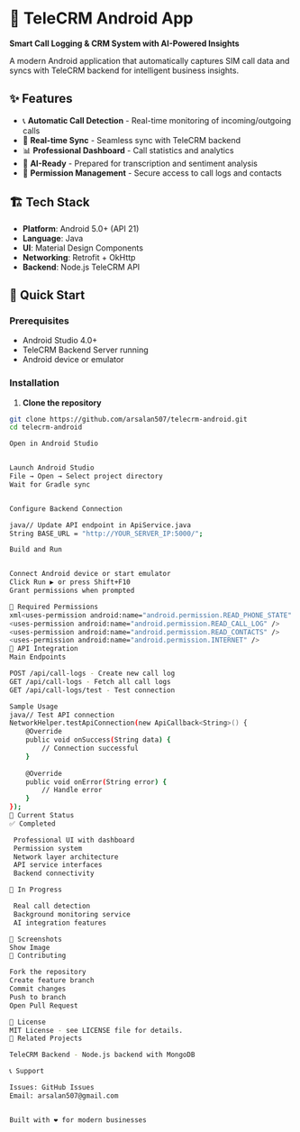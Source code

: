 # 📱 TeleCRM Android App

**Smart Call Logging & CRM System with AI-Powered Insights**

A modern Android application that automatically captures SIM call data and syncs with TeleCRM backend for intelligent business insights.

## ✨ Features

- 📞 **Automatic Call Detection** - Real-time monitoring of incoming/outgoing calls
- 🔄 **Real-time Sync** - Seamless sync with TeleCRM backend
- 📊 **Professional Dashboard** - Call statistics and analytics
- 🧠 **AI-Ready** - Prepared for transcription and sentiment analysis
- 🔐 **Permission Management** - Secure access to call logs and contacts

## 🏗 Tech Stack

- **Platform**: Android 5.0+ (API 21)
- **Language**: Java
- **UI**: Material Design Components
- **Networking**: Retrofit + OkHttp
- **Backend**: Node.js TeleCRM API

## 🚀 Quick Start

### Prerequisites
- Android Studio 4.0+
- TeleCRM Backend Server running
- Android device or emulator

### Installation

1. **Clone the repository**
```bash
git clone https://github.com/arsalan507/telecrm-android.git
cd telecrm-android

Open in Android Studio


Launch Android Studio
File → Open → Select project directory
Wait for Gradle sync


Configure Backend Connection

java// Update API endpoint in ApiService.java
String BASE_URL = "http://YOUR_SERVER_IP:5000/";

Build and Run


Connect Android device or start emulator
Click Run ▶ or press Shift+F10
Grant permissions when prompted

🔧 Required Permissions
xml<uses-permission android:name="android.permission.READ_PHONE_STATE" />
<uses-permission android:name="android.permission.READ_CALL_LOG" />
<uses-permission android:name="android.permission.READ_CONTACTS" />
<uses-permission android:name="android.permission.INTERNET" />
📡 API Integration
Main Endpoints

POST /api/call-logs - Create new call log
GET /api/call-logs - Fetch all call logs
GET /api/call-logs/test - Test connection

Sample Usage
java// Test API connection
NetworkHelper.testApiConnection(new ApiCallback<String>() {
    @Override
    public void onSuccess(String data) {
        // Connection successful
    }
    
    @Override
    public void onError(String error) {
        // Handle error
    }
});
🎯 Current Status
✅ Completed

 Professional UI with dashboard
 Permission system
 Network layer architecture
 API service interfaces
 Backend connectivity

🚧 In Progress

 Real call detection
 Background monitoring service
 AI integration features

📱 Screenshots
Show Image
🤝 Contributing

Fork the repository
Create feature branch
Commit changes
Push to branch
Open Pull Request

📄 License
MIT License - see LICENSE file for details.
🔗 Related Projects

TeleCRM Backend - Node.js backend with MongoDB

📞 Support

Issues: GitHub Issues
Email: arsalan507@gmail.com


Built with ❤️ for modern businesses